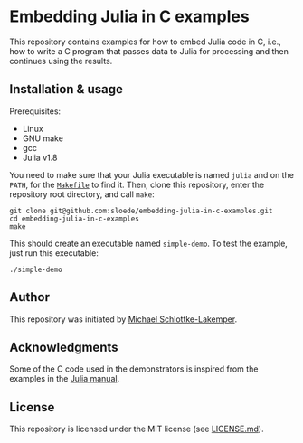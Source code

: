 # Embedding Julia in C examples

This repository contains examples for how to embed Julia code in C, i.e., how to
write a C program that passes data to Julia for processing and then continues
using the results.

## Installation & usage
Prerequisites:
* Linux
* GNU make
* gcc
* Julia v1.8

You need to make sure that your Julia executable is named `julia` and on the
`PATH`, for the [`Makefile`](Makefile) to find it. Then, clone this repository,
enter the repository root directory, and call `make`:
```shell
git clone git@github.com:sloede/embedding-julia-in-c-examples.git
cd embedding-julia-in-c-examples
make
```
This should create an executable named `simple-demo`. To test the
example, just run this executable:
```shell
./simple-demo
```

## Author
This repository was initiated by [Michael Schlottke-Lakemper](https://lakemper.eu).

## Acknowledgments
Some of the C code used in the demonstrators is inspired from the examples in the
[Julia manual](https://docs.julialang.org/en/v1/manual/embedding/).

## License
This repository is licensed under the MIT license (see [LICENSE.md](LICENSE.md)).
